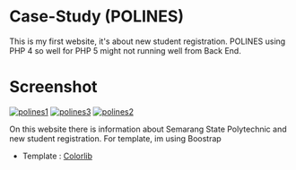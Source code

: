 # Case-Study (POLINES)
This is my first website, it's about new student registration.
POLINES using PHP 4 so well for PHP 5 might not running well from Back End.

# Screenshot

<a href="https://ibb.co/WnmNh3g"><img src="https://i.ibb.co/9nQmDvs/polines1.png" alt="polines1" border="0"></a>
<a href="https://ibb.co/mXV4pvT"><img src="https://i.ibb.co/xft6ZmL/polines3.png" alt="polines3" border="0"></a>
<a href="https://ibb.co/sVJvP65"><img src="https://i.ibb.co/YLT7WyD/polines2.png" alt="polines2" border="0"></a>

On this website there is information about Semarang State Polytechnic and new student registration. For template, im using Boostrap

- Template : [Colorlib](https://colorlib.com/)
